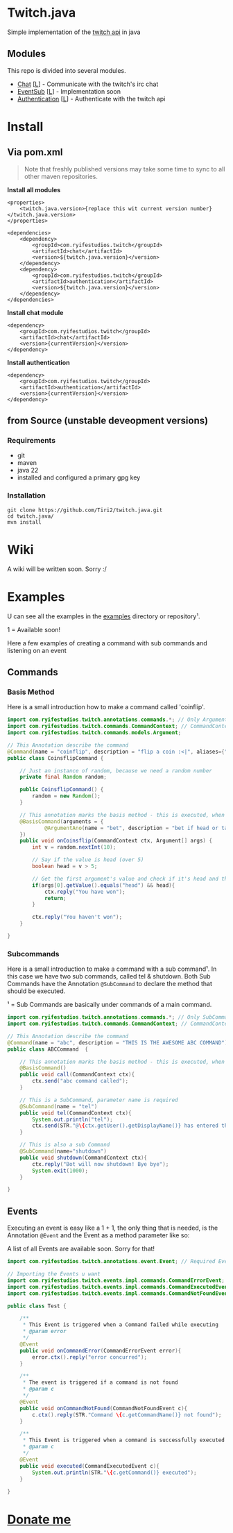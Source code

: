 # Twitch.java

Simple implementation of the [twitch api](https://dev.twitch.tv/) in java

## Modules

This repo is divided into several modules.

* [Chat]() [[L](https://dev.twitch.tv/docs/irc/)] - Communicate with the twitch's irc chat
* [EventSub]() [[L](https://dev.twitch.tv/docs/eventsub/)] - Implementation soon
* [Authentication]() [[L](https://dev.twitch.tv/docs/authentication/)] - Authenticate with the twitch api

# Install

## Via pom.xml

> Note that freshly published versions may take some time to sync to all other maven repositories.

**Install all modules**
```
<properties>
    <twitch.java.version>{replace this wit current version number}</twitch.java.version>
</properties>

<dependencies>
    <dependency>
        <groupId>com.ryifestudios.twitch</groupId>
        <artifactId>chat</artifactId>
        <version>${twitch.java.version}</version>
    </dependency>
    <dependency>
        <groupId>com.ryifestudios.twitch</groupId>
        <artifactId>authentication</artifactId>
        <version>${twitch.java.version}</version>
    </dependency>
</dependencies>
```

**Install chat module**
```
<dependency>
    <groupId>com.ryifestudios.twitch</groupId>
    <artifactId>chat</artifactId>
    <version>{currentVersion}</version>
</dependency>
```

**Install authentication**
```
<dependency>
    <groupId>com.ryifestudios.twitch</groupId>
    <artifactId>authentication</artifactId>
    <version>{currentVersion}</version>
</dependency>
```

## from Source (unstable deveopment versions)

### Requirements

- git
- maven
- java 22
- installed and configured a primary gpg key

### Installation

```Shell
git clone https://github.com/Tiri2/twitch.java.git
cd twitch.java/
mvn install
```

# Wiki
A wiki will be written soon. Sorry :/

# Examples
U can see all the examples in the [examples](https://github.com/Tiri2/twitch.java/tree/master/examples) directory or repository¹.

1 = Available soon!

Here a few examples of creating a command with sub commands and listening on an event

## Commands

### Basis Method

Here is a small introduction how to make a command called 'coinflip'.
```java
import com.ryifestudios.twitch.annotations.commands.*; // Only ArgumentAno, BasisCommand and Command are needed
import com.ryifestudios.twitch.commands.CommandContext; // CommandContext is used to reply to a command or get information's like user
import com.ryifestudios.twitch.commands.models.Argument;

// This Annotation describe the command
@Command(name = "coinflip", description = "flip a coin :<|", aliases={"cf"})
public class CoinsflipCommand {

    // Just an instance of random, because we need a random number
    private final Random random;

    public CoinsflipCommand() {
        random = new Random();
    }

    // This annotation marks the basis method - this is executed, when no sub command is entered
    @BasisCommand(arguments = {
            @ArgumentAno(name = "bet", description = "bet if head or tail") // Argument of this base method
    })
    public void onCoinsflip(CommandContext ctx, Argument[] args) {
        int v = random.nextInt(10);

        // Say if the value is head (over 5)
        boolean head = v > 5;

        // Get the first argument's value and check if it's head and the bool head is true then ...
        if(args[0].getValue().equals("head") && head){
            ctx.reply("You have won");
            return;
        }

        ctx.reply("You haven't won");
    }

}
```

### Subcommands

Here is a small introduction to make a command with a sub command¹.
In this case we have two sub commands, called tel & shutdown. Both Sub Commands have the Annotation 
`@SubCommand` to declare the method that should be executed.

¹ = Sub Commands are basically under commands of a main command.

```java
import com.ryifestudios.twitch.annotations.commands.*; // Only SubCommand, BasisCommand and Command are needed
import com.ryifestudios.twitch.commands.CommandContext; // CommandContext is used to reply to a command or get information's like user

// This Annotation describe the command
@Command(name = "abc", description = "THIS IS THE AWESOME ABC COMMAND")
public class ABCCommand  {

    // This annotation marks the basis method - this is executed, when no valid sub command is entered
    @BasisCommand()
    public void call(CommandContext ctx){
        ctx.send("abc command called");
    }

    // This is a SubCommand, parameter name is required
    @SubCommand(name = "tel")
    public void tel(CommandContext ctx){
        System.out.println("tel");
        ctx.send(STR."@\{ctx.getUser().getDisplayName()} has entered this subcommand.");
    }

    // This is also a sub Command
    @SubCommand(name="shutdown")
    public void shutdown(CommandContext ctx){
        ctx.reply("Bot will now shutdown! Bye bye");
        System.exit(1000);
    }

}
```

## Events

Executing an event is easy like a 1 + 1, the only thing that is needed, is the Annotation `@Event` and the Event as a method parameter like so:

A list of all Events are available soon. Sorry for that!

```java
import com.ryifestudios.twitch.annotations.event.Event; // Required Event Annotation 

// Importing the Events u want
import com.ryifestudios.twitch.events.impl.commands.CommandErrorEvent;
import com.ryifestudios.twitch.events.impl.commands.CommandExecutedEvent;
import com.ryifestudios.twitch.events.impl.commands.CommandNotFoundEvent;

public class Test {

    /**
     * This Event is triggered when a Command failed while executing
     * @param error
     */
    @Event
    public void onCommandError(CommandErrorEvent error){
        error.ctx().reply("error concurred");
    }

    /**
     * The event is triggered if a command is not found
     * @param c
     */
    @Event
    public void onCommandNotFound(CommandNotFoundEvent c){
        c.ctx().reply(STR."Command \{c.getCommandName()} not found");
    }

    /**
     * This Event is triggered when a command is successfully executed
     * @param c
     */
    @Event
    public void executed(CommandExecutedEvent c){
        System.out.println(STR."\{c.getCommand()} executed");
    }
    
}
```

# [Donate me](https://paypal.me/tiri2)